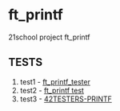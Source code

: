 # ft_printf
21school project ft_printf

## TESTS
1. test1 - [ft_printf_tester](https://github.com/romslf/ft_printf_tester)
2. test2 - [ft_printf test](https://github.com/cacharle/ft_printf_test)
3. test3 - [42TESTERS-PRINTF](https://github.com/Mazoise/42TESTERS-PRINTF)
